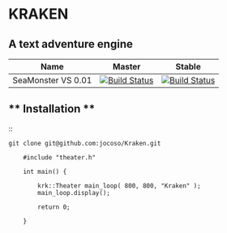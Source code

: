 # KRAKEN
## A text adventure engine

| Name | Master | Stable |
|------|--------|--------|
| SeaMonster VS 0.01 |[![Build Status](https://build.kde.org/job/Extragear/job/krita/job/kf5-qt5%20SUSEQt5.15/badge/icon)](https://build.kde.org/job/Extragear/job/krita/job/kf5-qt5%20SUSEQt5.15/) |[![Build Status](https://build.kde.org/job/Extragear/job/krita/job/kf5-qt5%20SUSEQt5.15/badge/icon)](https://build.kde.org/job/Extragear/job/krita/job/kf5-qt5%20SUSEQt5.15/)|

** Installation **
-------------------
::

	git clone git@github.com:jocoso/Kraken.git



```
	#include "theater.h"

	int main() {

		krk::Theater main_loop( 800, 800, "Kraken" );
		main_loop.display();

		return 0;

	}

```